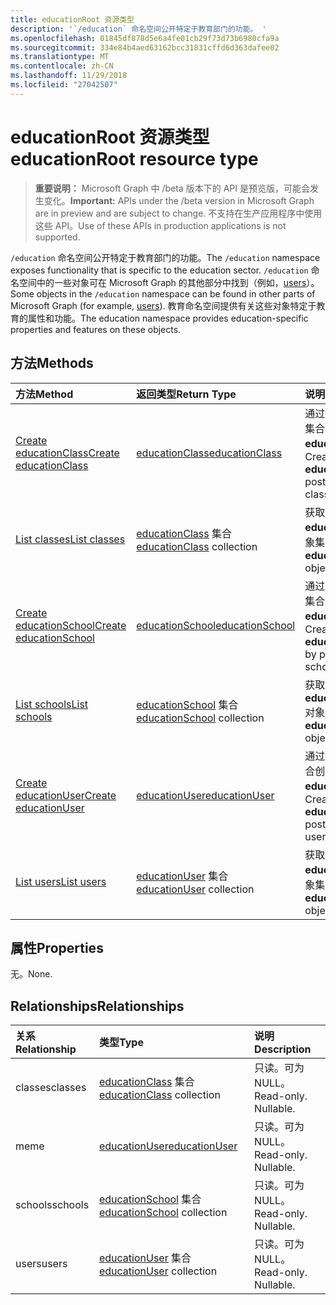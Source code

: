 ```yaml
---
title: educationRoot 资源类型
description: '`/education` 命名空间公开特定于教育部门的功能。 '
ms.openlocfilehash: 01845df878d5e6a4fe01cb29f73d73b6980cfa9a
ms.sourcegitcommit: 334e84b4aed63162bcc31831cffd6d363dafee02
ms.translationtype: MT
ms.contentlocale: zh-CN
ms.lasthandoff: 11/29/2018
ms.locfileid: "27042507"
---
```

# <a name="educationroot-resource-type"></a><span data-ttu-id="90405-103">educationRoot 资源类型</span><span class="sxs-lookup"><span data-stu-id="90405-103">educationRoot resource type</span></span>

> <span data-ttu-id="90405-104">**重要说明：** Microsoft Graph 中 /beta 版本下的 API 是预览版，可能会发生变化。</span><span class="sxs-lookup"><span data-stu-id="90405-104">**Important:** APIs under the /beta version in Microsoft Graph are in preview and are subject to change.</span></span> <span data-ttu-id="90405-105">不支持在生产应用程序中使用这些 API。</span><span class="sxs-lookup"><span data-stu-id="90405-105">Use of these APIs in production applications is not supported.</span></span>

<span data-ttu-id="90405-106">`/education` 命名空间公开特定于教育部门的功能。</span><span class="sxs-lookup"><span data-stu-id="90405-106">The `/education` namespace exposes functionality that is specific to the education sector.</span></span> <span data-ttu-id="90405-107">`/education` 命名空间中的一些对象可在 Microsoft Graph 的其他部分中找到（例如，[users](user.md)）。</span><span class="sxs-lookup"><span data-stu-id="90405-107">Some objects in the `/education` namespace can be found in other parts of Microsoft Graph (for example, [users](user.md)).</span></span> <span data-ttu-id="90405-108">教育命名空间提供有关这些对象特定于教育的属性和功能。</span><span class="sxs-lookup"><span data-stu-id="90405-108">The education namespace provides education-specific properties and features on these objects.</span></span>

## <a name="methods"></a><span data-ttu-id="90405-109">方法</span><span class="sxs-lookup"><span data-stu-id="90405-109">Methods</span></span>

| <span data-ttu-id="90405-110">方法</span><span class="sxs-lookup"><span data-stu-id="90405-110">Method</span></span>           | <span data-ttu-id="90405-111">返回类型</span><span class="sxs-lookup"><span data-stu-id="90405-111">Return Type</span></span>    |<span data-ttu-id="90405-112">说明</span><span class="sxs-lookup"><span data-stu-id="90405-112">Description</span></span>|
|:---------------|:--------|:----------|
|[<span data-ttu-id="90405-113">Create educationClass</span><span class="sxs-lookup"><span data-stu-id="90405-113">Create educationClass</span></span>](../api/educationroot-post-classes.md) |[<span data-ttu-id="90405-114">educationClass</span><span class="sxs-lookup"><span data-stu-id="90405-114">educationClass</span></span>](educationclass.md)| <span data-ttu-id="90405-115">通过发布到 classes 集合创建新的 **educationClass**。</span><span class="sxs-lookup"><span data-stu-id="90405-115">Create a new **educationClass** by posting to the classes collection.</span></span>|
|[<span data-ttu-id="90405-116">List classes</span><span class="sxs-lookup"><span data-stu-id="90405-116">List classes</span></span>](../api/educationroot-list-classes.md) |<span data-ttu-id="90405-117">[educationClass](educationclass.md) 集合</span><span class="sxs-lookup"><span data-stu-id="90405-117">[educationClass](educationclass.md) collection</span></span>| <span data-ttu-id="90405-118">获取 **educationClass** 对象集合。</span><span class="sxs-lookup"><span data-stu-id="90405-118">Get an **educationClass** object collection.</span></span>|
|[<span data-ttu-id="90405-119">Create educationSchool</span><span class="sxs-lookup"><span data-stu-id="90405-119">Create educationSchool</span></span>](../api/educationroot-post-schools.md) |[<span data-ttu-id="90405-120">educationSchool</span><span class="sxs-lookup"><span data-stu-id="90405-120">educationSchool</span></span>](educationschool.md)| <span data-ttu-id="90405-121">通过发布到 schools 集合创建新的 **educationSchool**。</span><span class="sxs-lookup"><span data-stu-id="90405-121">Create a new **educationSchool** by posting to the schools collection.</span></span>|
|[<span data-ttu-id="90405-122">List schools</span><span class="sxs-lookup"><span data-stu-id="90405-122">List schools</span></span>](../api/educationroot-list-schools.md) |<span data-ttu-id="90405-123">[educationSchool](educationschool.md) 集合</span><span class="sxs-lookup"><span data-stu-id="90405-123">[educationSchool](educationschool.md) collection</span></span>| <span data-ttu-id="90405-124">获取 **educationSchool** 对象集合。</span><span class="sxs-lookup"><span data-stu-id="90405-124">Get an **educationSchool** object collection.</span></span>|
|[<span data-ttu-id="90405-125">Create educationUser</span><span class="sxs-lookup"><span data-stu-id="90405-125">Create educationUser</span></span>](../api/educationroot-post-users.md) |[<span data-ttu-id="90405-126">educationUser</span><span class="sxs-lookup"><span data-stu-id="90405-126">educationUser</span></span>](educationuser.md)| <span data-ttu-id="90405-127">通过发布到 users 集合创建新的 **educationUser**。</span><span class="sxs-lookup"><span data-stu-id="90405-127">Create a new **educationUser** by posting to the users collection.</span></span>|
|[<span data-ttu-id="90405-128">List users</span><span class="sxs-lookup"><span data-stu-id="90405-128">List users</span></span>](../api/educationroot-list-users.md) |<span data-ttu-id="90405-129">[educationUser](educationuser.md) 集合</span><span class="sxs-lookup"><span data-stu-id="90405-129">[educationUser](educationuser.md) collection</span></span>| <span data-ttu-id="90405-130">获取 **educationUser** 对象集合。</span><span class="sxs-lookup"><span data-stu-id="90405-130">Get an **educationUser** object collection.</span></span>|

## <a name="properties"></a><span data-ttu-id="90405-131">属性</span><span class="sxs-lookup"><span data-stu-id="90405-131">Properties</span></span>
<span data-ttu-id="90405-132">无。</span><span class="sxs-lookup"><span data-stu-id="90405-132">None.</span></span>

## <a name="relationships"></a><span data-ttu-id="90405-133">Relationships</span><span class="sxs-lookup"><span data-stu-id="90405-133">Relationships</span></span>
| <span data-ttu-id="90405-134">关系</span><span class="sxs-lookup"><span data-stu-id="90405-134">Relationship</span></span> | <span data-ttu-id="90405-135">类型</span><span class="sxs-lookup"><span data-stu-id="90405-135">Type</span></span>   |<span data-ttu-id="90405-136">说明</span><span class="sxs-lookup"><span data-stu-id="90405-136">Description</span></span>|
|:---------------|:--------|:----------|
|<span data-ttu-id="90405-137">classes</span><span class="sxs-lookup"><span data-stu-id="90405-137">classes</span></span>|<span data-ttu-id="90405-138">[educationClass](educationclass.md) 集合</span><span class="sxs-lookup"><span data-stu-id="90405-138">[educationClass](educationclass.md) collection</span></span>| <span data-ttu-id="90405-p103">只读。可为 NULL。</span><span class="sxs-lookup"><span data-stu-id="90405-p103">Read-only. Nullable.</span></span>|
|<span data-ttu-id="90405-141">me</span><span class="sxs-lookup"><span data-stu-id="90405-141">me</span></span>|[<span data-ttu-id="90405-142">educationUser</span><span class="sxs-lookup"><span data-stu-id="90405-142">educationUser</span></span>](educationuser.md)| <span data-ttu-id="90405-p104">只读。可为 NULL。</span><span class="sxs-lookup"><span data-stu-id="90405-p104">Read-only. Nullable.</span></span>|
|<span data-ttu-id="90405-145">schools</span><span class="sxs-lookup"><span data-stu-id="90405-145">schools</span></span>|<span data-ttu-id="90405-146">[educationSchool](educationschool.md) 集合</span><span class="sxs-lookup"><span data-stu-id="90405-146">[educationSchool](educationschool.md) collection</span></span>| <span data-ttu-id="90405-p105">只读。可为 NULL。</span><span class="sxs-lookup"><span data-stu-id="90405-p105">Read-only. Nullable.</span></span>|
|<span data-ttu-id="90405-149">users</span><span class="sxs-lookup"><span data-stu-id="90405-149">users</span></span>|<span data-ttu-id="90405-150">[educationUser](educationuser.md) 集合</span><span class="sxs-lookup"><span data-stu-id="90405-150">[educationUser](educationuser.md) collection</span></span>| <span data-ttu-id="90405-p106">只读。可为 NULL。</span><span class="sxs-lookup"><span data-stu-id="90405-p106">Read-only. Nullable.</span></span>|

<!-- uuid: 8fcb5dbc-d5aa-4681-8e31-b001d5168d79
2015-10-25 14:57:30 UTC -->
<!-- {
  "type": "#page.annotation",
  "description": "educationRoot resource",
  "keywords": "",
  "section": "documentation",
  "tocPath": ""
}-->
